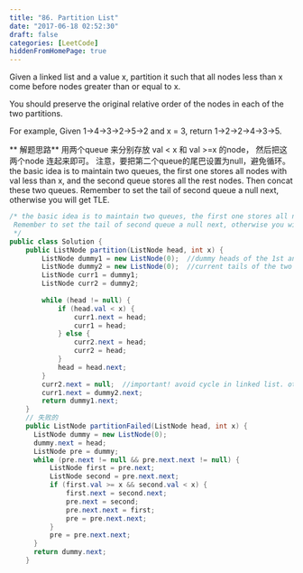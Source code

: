 ```yaml
---
title: "86. Partition List"
date: "2017-06-18 02:52:30"
draft: false
categories: [LeetCode]
hiddenFromHomePage: true
---
```

Given a linked list and a value x, partition it such that all nodes less than x come before nodes greater than or equal to x.

You should preserve the original relative order of the nodes in each of the two partitions.

For example,
Given 1->4->3->2->5->2 and x = 3,
return 1->2->2->4->3->5.

** 解题思路** 
用两个queue 来分别存放  val < x  和 val >=x 的node， 然后把这两个node 连起来即可。 
注意，要把第二个queue的尾巴设置为null，避免循环。
the basic idea is to maintain two queues, the first one stores all nodes with val less than x, and the second queue stores all the rest nodes. Then concat these two queues.
 Remember to set the tail of second queue a null next, otherwise you will get TLE.  

```java
/* the basic idea is to maintain two queues, the first one stores all nodes with val less than x, and the second queue stores all the rest nodes. Then concat these two queues.
 Remember to set the tail of second queue a null next, otherwise you will get TLE.
 */
public class Solution {
    public ListNode partition(ListNode head, int x) {
        ListNode dummy1 = new ListNode(0);  //dummy heads of the 1st and 2nd queues
        ListNode dummy2 = new ListNode(0);  //current tails of the two queues;
        ListNode curr1 = dummy1;
        ListNode curr2 = dummy2;
        
        while (head != null) {
            if (head.val < x) {
                curr1.next = head;
                curr1 = head;
            } else {
                curr2.next = head;
                curr2 = head;
            }
            head = head.next;
        }
        curr2.next = null;  //important! avoid cycle in linked list. otherwise u will get TLE.
        curr1.next = dummy2.next;
        return dummy1.next;
    }
    // 失败的
    public ListNode partitionFailed(ListNode head, int x) {
      ListNode dummy = new ListNode(0);
      dummy.next = head;
      ListNode pre = dummy;
      while (pre.next != null && pre.next.next != null) {
          ListNode first = pre.next;
          ListNode second = pre.next.next;
          if (first.val >= x && second.val < x) {
              first.next = second.next;
              pre.next = second;
              pre.next.next = first;
              pre = pre.next.next;
          }
          pre = pre.next.next;
      }
      return dummy.next;
    }
```
